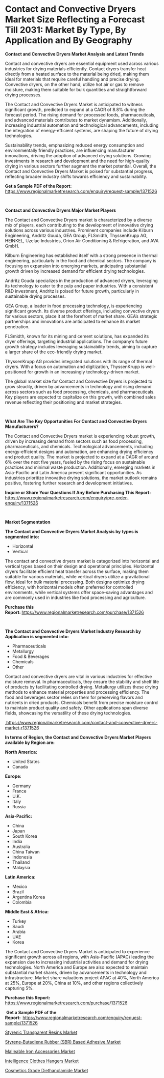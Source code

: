 <p><h1>Contact and Convective Dryers Market Size Reflecting a Forecast Till 2031: Market By Type, By Application and By Geography</h1></p><p><strong>Contact and Convective Dryers Market Analysis and Latest Trends</strong></p>
<p><p>Contact and convective dryers are essential equipment used across various industries for drying materials efficiently. Contact dryers transfer heat directly from a heated surface to the material being dried, making them ideal for materials that require careful handling and precise drying. Convective dryers, on the other hand, utilize hot air or gas to remove moisture, making them suitable for bulk quantities and straightforward drying processes.</p><p>The Contact and Convective Dryers Market is anticipated to witness significant growth, predicted to expand at a CAGR of 8.8% during the forecast period. The rising demand for processed foods, pharmaceuticals, and advanced materials contributes to market dynamism. Additionally, increasing industrial automation and technological advancements, including the integration of energy-efficient systems, are shaping the future of drying technologies. </p><p>Sustainability trends, emphasizing reduced energy consumption and environmentally friendly practices, are influencing manufacturer innovations, driving the adoption of advanced drying solutions. Growing investments in research and development and the need for high-quality drying in various sectors further augment the market potential. Overall, the Contact and Convective Dryers Market is poised for substantial progress, reflecting broader industry shifts towards efficiency and sustainability.</p></p>
<p><strong>Get a Sample PDF of the Report:&nbsp;</strong> <a href="https://www.regionalmarketresearch.com/enquiry/request-sample/1371526">https://www.regionalmarketresearch.com/enquiry/request-sample/1371526</a></p>
<p>&nbsp;</p>
<p><strong>Contact and Convective Dryers Major Market Players</strong></p>
<p><p>The Contact and Convective Dryers market is characterized by a diverse mix of players, each contributing to the development of innovative drying solutions across various industries. Prominent companies include Kilburn Engineering, Andritz Gouda, GEA Group, FLSmidth, ThyssenKrupp AG, HEINKEL, Uzelac Industries, Orion Air Conditioning & Refrigeration, and AVA GmbH.</p><p>Kilburn Engineering has established itself with a strong presence in thermal engineering, particularly in the food and chemical sectors. The company is focusing on expansion into emerging markets, anticipating substantial growth driven by increased demand for efficient drying technologies.</p><p>Andritz Gouda specializes in the production of advanced dryers, leveraging its technology to cater to the pulp and paper industries. With a consistent R&D investment, Andritz is poised for future growth, particularly in sustainable drying processes.</p><p>GEA Group, a leader in food processing technology, is experiencing significant growth. Its diverse product offerings, including convective dryers for various sectors, place it at the forefront of market share. GEA’s strategic partnerships and innovations are anticipated to enhance its market penetration.</p><p>FLSmidth, known for its mining and cement solutions, has expanded its dryer offerings, targeting industrial applications. The company’s future growth strategy includes leveraging sustainability trends, aiming to capture a larger share of the eco-friendly drying market.</p><p>ThyssenKrupp AG provides integrated solutions with its range of thermal dryers. With a focus on automation and digitization, ThyssenKrupp is well-positioned for growth in an increasingly technology-driven market.</p><p>The global market size for Contact and Convective Dryers is projected to grow steadily, driven by advancements in technology and rising demand across sectors such as food processing, chemicals, and pharmaceuticals. Key players are expected to capitalize on this growth, with combined sales revenue reflecting their positioning and market strategies.</p></p>
<p>&nbsp;</p>
<p><strong>What Are The Key Opportunities For Contact and Convective Dryers Manufacturers?</strong></p>
<p><p>The Contact and Convective Dryers market is experiencing robust growth, driven by increasing demand from sectors such as food processing, pharmaceuticals, and chemicals. Technological advancements, including energy-efficient designs and automation, are enhancing drying efficiency and product quality. The market is projected to expand at a CAGR of around 6% over the next five years, fueled by the rising focus on sustainable practices and minimal waste production. Additionally, emerging markets in Asia-Pacific and Latin America present significant opportunities. As industries prioritize innovative drying solutions, the market outlook remains positive, fostering further research and development initiatives.</p></p>
<p><strong>Inquire or Share Your Questions If Any Before Purchasing This Report:</strong> <a href="https://www.regionalmarketresearch.com/enquiry/pre-order-enquiry/1371526">https://www.regionalmarketresearch.com/enquiry/pre-order-enquiry/1371526</a></p>
<p>&nbsp;</p>
<p><strong>Market Segmentation</strong></p>
<p><strong>The Contact and Convective Dryers Market Analysis by types is segmented into:</strong></p>
<p><ul><li>Horizontal</li><li>Vertical</li></ul></p>
<p><p>The contact and convective dryers market is categorized into horizontal and vertical types based on their design and operational principles. Horizontal dryers facilitate efficient heat transfer across the surface, making them suitable for various materials, while vertical dryers utilize a gravitational flow, ideal for bulk material processing. Both designs optimize drying efficiency, with horizontal models often preferred for controlled environments, while vertical systems offer space-saving advantages and are commonly used in industries like food processing and agriculture.</p></p>
<p><strong>Purchase this Report:&nbsp;</strong><a href="https://www.regionalmarketresearch.com/purchase/1371526">https://www.regionalmarketresearch.com/purchase/1371526</a></p>
<p>&nbsp;</p>
<p><strong>The Contact and Convective Dryers Market Industry Research by Application is segmented into:</strong></p>
<p><ul><li>Pharmaceuticals</li><li>Metallurgy</li><li>Food & Beverages</li><li>Chemicals</li><li>Other</li></ul></p>
<p><p>Contact and convective dryers are vital in various industries for effective moisture removal. In pharmaceuticals, they ensure the stability and shelf life of products by facilitating controlled drying. Metallurgy utilizes these drying methods to enhance material properties and processing efficiency. The food and beverages sector relies on them for preserving flavors and nutrients in dried products. Chemicals benefit from precise moisture control to maintain product quality and safety. Other applications span diverse fields, showcasing the versatility of these drying technologies.</p></p>
<p><a href="https://www.regionalmarketresearch.com/contact-and-convective-dryers-market-r1371526">&nbsp;https://www.regionalmarketresearch.com/contact-and-convective-dryers-market-r1371526</a></p>
<p><strong>In terms of Region, the Contact and Convective Dryers Market Players available by Region are:</strong></p>
<p>
    <p> <strong> North America: </strong>
        <ul>
            <li>United States</li>
            <li>Canada</li>
        </ul>
        </p> 
    <p> <strong> Europe: </strong>
        <ul>
            <li>Germany</li>
            <li>France</li>
            <li>U.K.</li>
            <li>Italy</li>
            <li>Russia</li>
        </ul>
        </p> 
    <p> <strong> Asia-Pacific: </strong>
        <ul>
            <li>China</li>
            <li>Japan</li>
            <li>South Korea</li>
            <li>India</li>
            <li>Australia</li>
            <li>China Taiwan</li>
            <li>Indonesia</li>
            <li>Thailand</li>
            <li>Malaysia</li>
        </ul>
        </p> 
    <p> <strong> Latin America: </strong>
        <ul>
            <li>Mexico</li>
            <li>Brazil</li>
            <li>Argentina Korea</li>
            <li>Colombia</li>
        </ul>
        </p> 
    <p> <strong> Middle East & Africa: </strong>
        <ul>
            <li>Turkey</li>
            <li>Saudi</li>
            <li>Arabia</li>
            <li>UAE</li>
            <li>Korea</li>
        </ul>
    </p>
    </p>
<p><p>The Contact and Convective Dryers Market is anticipated to experience significant growth across all regions, with Asia-Pacific (APAC) leading the expansion due to increasing industrial activities and demand for drying technologies. North America and Europe are also expected to maintain substantial market shares, driven by advancements in technology and infrastructure. Market share valuations project APAC at 40%, North America at 25%, Europe at 20%, China at 10%, and other regions collectively capturing 5%.</p></p>
<p><strong>Purchase this Report: </strong><a href="https://www.regionalmarketresearch.com/purchase/1371526">https://www.regionalmarketresearch.com/purchase/1371526</a></p>
<p>&nbsp;<strong>Get a Sample PDF of the Report:&nbsp;&nbsp;</strong><a href="https://www.regionalmarketresearch.com/enquiry/request-sample/1371526">https://www.regionalmarketresearch.com/enquiry/request-sample/1371526</a></p>
<p><strong></strong></p>
<p><p><a href="https://github.com/FahadAhmed223/Market-Research-Report-List-1/blob/main/styrenic-transparent-resins-market.md">Styrenic Transparent Resins Market</a></p><p><a href="https://github.com/NargisHussain432/Market-Research-Report-List-1/blob/main/styrene-butadiene-rubber-sbr-based-adhesive-market.md">Styrene-Butadiene Rubber (SBR) Based Adhesive Market</a></p><p><a href="https://issuu.com/reportprime-2/docs/malleable-iron-accessories-market-s_1e5ab3d09427ab">Malleable Iron Accessories Market</a></p><p><a href="https://medium.com/@fitzwjpcorke/intelligence-clothes-hangers-market-outlook-market-share-analysis-growth-trends-market-41e6f88a38ad">Intelligence Clothes Hangers Market</a></p><p><a href="https://issuu.com/reportprime-2/docs/cosmetics-grade-diethanolamide-mark_33c5d56d4fd48b">Cosmetics Grade Diethanolamide Market</a></p></p>